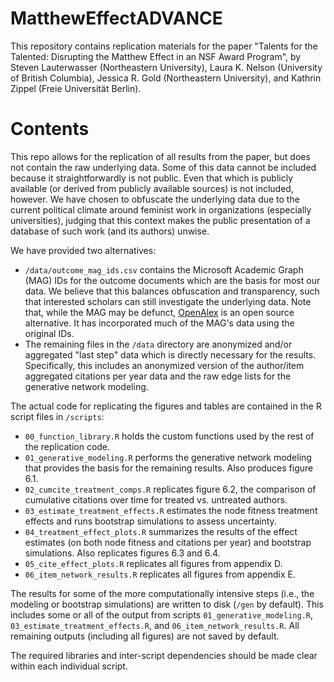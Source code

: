 # MatthewEffectADVANCE

This repository contains replication materials for the paper "Talents for the Talented: Disrupting the Matthew Effect in an NSF Award Program", by Steven Lauterwasser (Northeastern University), Laura K. Nelson (University of British Columbia), Jessica R. Gold (Northeastern University), and Kathrin Zippel (Freie Universität Berlin). 


# Contents

This repo allows for the replication of all results from the paper, but does not contain the raw underlying data. Some of this data cannot be included because it straightforwardly is not public. Even that which is publicly available (or derived from publicly available sources) is not included, however. We have chosen to obfuscate the underlying data due to the current political climate around feminist work in organizations (especially universities), judging that this context makes the public presentation of a database of such work (and its authors) unwise. 

We have provided two alternatives: 

- `/data/outcome_mag_ids.csv` contains the Microsoft Academic Graph (MAG) IDs for the outcome documents which are the basis for most our data. We believe that this balances obfuscation and transparency, such that interested scholars can still investigate the underlying data. Note that, while the MAG may be defunct, [OpenAlex](https://openalex.org) is an open source alternative. It has incorporated much of the MAG's data using the original IDs. 
- The remaining files in the `/data` directory are anonymized and/or aggregated "last step" data which is directly necessary for the results. Specifically, this includes an anonymized version of the author/item aggregated citations per year data and the raw edge lists for the generative network modeling. 

The actual code for replicating the figures and tables are contained in the R script files in `/scripts`:

- `00_function_library.R` holds the custom functions used by the rest of the replication code.
- `01_generative_modeling.R` performs the generative network modeling that provides the basis for the remaining results. Also produces figure 6.1.
- `02_cumcite_treatment_comps.R` replicates figure 6.2, the comparison of cumulative citations over time for treated vs. untreated authors.
- `03_estimate_treatment_effects.R` estimates the node fitness treatment effects and runs bootstrap simulations to assess uncertainty.
- `04_treatment_effect_plots.R` summarizes the results of the effect estimates (on both node fitness and citations per year) and bootstrap simulations. Also replicates figures 6.3 and 6.4.
- `05_cite_effect_plots.R` replicates all figures from appendix D.
- `06_item_network_results.R` replicates all figures from appendix E.

The results for some of the more computationally intensive steps (i.e., the modeling or bootstrap simulations) are written to disk (`/gen` by default). This includes some or all of the output from scripts `01_generative_modeling.R`, `03_estimate_treatment_effects.R`, and `06_item_network_results.R`. All remaining outputs (including all figures) are not saved by default. 

The required libraries and inter-script dependencies should be made clear within each individual script.




